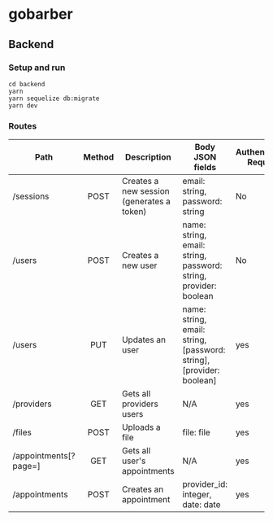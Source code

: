 # gobarber

## Backend

### Setup and run

```shell
cd backend
yarn
yarn sequelize db:migrate
yarn dev
```

### Routes

| Path                           | Method | Description                               | Body JSON fields                                                     | Authentication Required |
| ------------------------------ | :----: | ----------------------------------------- | -------------------------------------------------------------------- | ----------------------- |
| /sessions                      |  POST  | Creates a new session (generates a token) | email: string, password: string                                      | No                      |
| /users                         |  POST  | Creates a new user                        | name: string, email: string, password: string, provider: boolean     | No                      |
| /users                         |  PUT   | Updates an user                           | name: string, email: string, [password: string], [provider: boolean] | yes                     |
| /providers                     |  GET   | Gets all providers users                  | N/A                                                                  | yes                     |
| /files                         |  POST  | Uploads a file                            | file: file                                                           | yes                     |
| /appointments[?page=<integer>] |  GET   | Gets all user's appointments              | N/A                                                                  | yes                     |
| /appointments                  |  POST  | Creates an appointment                    | provider_id: integer, date: date                                     | yes                     |
